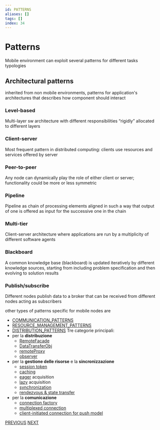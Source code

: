```yaml
---
id: PATTERNS
aliases: []
tags: []
index: 34
---
```


# Patterns

Mobile environment can exploit several patterns for different tasks typologies

## Architectural patterns

inherited from non mobile environments, patterns for application's architectures that describes how component should interact
### Level-based

Multi-layer sw architecture with different responsibilities “rigidly” allocated to different layers
### Client-server

Most frequent pattern in distributed computing: clients use resources and services offered by server
### Peer-to-peer

Any node can dynamically play the role of either client or server; functionality could be more or less symmetric
### Pipeline

Pipeline as chain of processing elements aligned in such a way that output of one is offered as input for the successive one in the chain
### Multi-tier

Client-server architecture where applications are run by a multiplicity of different software agents
### Blackboard

A common knowledge base (blackboard) is updated iteratively by different knowledge sources, starting from including problem specification and then evolving to solution results
### Publish/subscribe

Different nodes publish data to a broker that can be received from different nodes acting as subscribers

other types of patterns specific for mobile nodes are
- [COMMUNICATION_PATTERNS](mobile_systems/COMMUNICATION_PATTERNS.md)
- [RESOURCE_MANAGEMENT_PATTERNS](mobile_systems/RESOURCE_MANAGEMENT_PATTERNS.md)
- [DISTRIBUTION_PATTERNS](mobile_systems/DISTRIBUTION_PATTERNS.md)
Tre categorie principali:
- per la **distribuzione**
	- [RemoteFacade](mobile_systems/RemoteFacade.md)
	- [DataTransferObj](mobile_systems/DataTransferObj.md)
	- [remoteProxy](mobile_systems/remoteProxy.md)
	- [observer](mobile_systems/observer.md)
- per la **gestione delle risorse** e la **sincronizzazione**
	- [session token](mobile_systems/sessTok.md)
	- [caching](mobile_systems/caching.md)
	- [eager](mobile_systems/eager.md) acquisition
	- [lazy](mobile_systems/lazy.md) acquisition
	- [synchronization](mobile_systems/synch.md)
	- [rendezvous & state transfer](mobile_systems/stateTransfer.md)
- per la **comunicazione**
	- [connection factory](mobile_systems/connFact.md)
	- [multiplexed connection](mobile_systems/multiplexedConn.md)
	- [client-initiated connection for push model](mobile_systems/clientInit.md)

[PREVIOUS](pages/mobile_middleware/MOBILE_MIDDLEWARE_PRINCIPLES.md) [NEXT](mobile_systems/mobile_middleware/DISTRIBUTION_PATTERNS.md)
